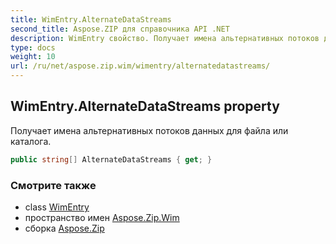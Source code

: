 ```yaml
---
title: WimEntry.AlternateDataStreams
second_title: Aspose.ZIP для справочника API .NET
description: WimEntry свойство. Получает имена альтернативных потоков данных для файла или каталога.
type: docs
weight: 10
url: /ru/net/aspose.zip.wim/wimentry/alternatedatastreams/
---
```

## WimEntry.AlternateDataStreams property

Получает имена альтернативных потоков данных для файла или каталога.

```csharp
public string[] AlternateDataStreams { get; }
```

### Смотрите также

* class [WimEntry](../)
* пространство имен [Aspose.Zip.Wim](../../wimentry/)
* сборка [Aspose.Zip](../../../)


